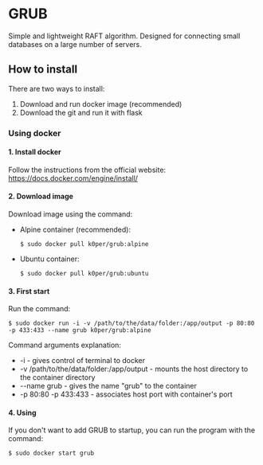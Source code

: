 # GRUB

Simple and lightweight RAFT algorithm. Designed for connecting small databases on a large number of servers.

## How to install 
There are two ways to install:
  1. Download and run docker image (recommended)
  2. Download the git and run it with flask
 
### Using docker

#### 1. Install docker
Follow the instructions from the official website: https://docs.docker.com/engine/install/

#### 2. Download image
Download image using the command:

- Alpine container (recommended):

      $ sudo docker pull k0per/grub:alpine
  
- Ubuntu container:

      $ sudo docker pull k0per/grub:ubuntu
  
#### 3. First start
Run the command:

    $ sudo docker run -i -v /path/to/the/data/folder:/app/output -p 80:80 -p 433:433 --name grub k0per/grub:alpine
    
Command arguments explanation: 
    
* -i - gives control of terminal to docker
* -v /path/to/the/data/folder:/app/output - mounts the host directory to the container directory
* --name grub - gives the name "grub" to the container
* -p 80:80 -p 433:433 - associates host port with container's port
    
#### 4. Using
If you don't want to add GRUB to startup, you can run the program with the command:

    $ sudo docker start grub
    
